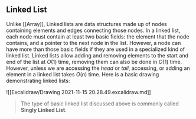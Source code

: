 ## Linked List
Unlike [[Array]], Linked lists are data structures made up of nodes containing elements and edges connecting those nodes. In a linked list, each node must contain at least two basic fields: the element that the node contains, and a pointer to the next node in the list. However, a node can have more than those basic fields if they are used in a specialized kind of linked list. Linked lists allow adding and removing elements to the start and end of the list at $O(1)$ time, removing them can also be done in $O(1)$ time. However, unless we are accessing the *head* or *tail*, accessing, or adding an element in a linked list takes $O(n)$ time. Here is a basic drawing demonstrating linked lists:

![[Excalidraw/Drawing 2021-11-15 20.28.49.excalidraw.md]]

> The type of basic linked list discussed above is commonly called **Singly Linked List**.
